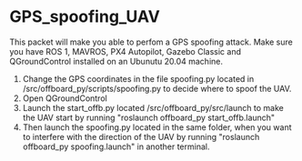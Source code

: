 # GPS_spoofing_UAV

This packet will make you able to perfom a GPS spoofing attack. 
Make sure you have ROS 1, MAVROS, PX4 Autopilot, Gazebo Classic and QGroundControl installed on an Ubunutu 20.04 machine. 

1. Change the GPS coordinates in the file spoofing.py located in /src/offboard_py/scripts/spoofing.py to decide where to spoof the UAV. 
2. Open QGroundControl 
3. Launch the start_offb.py located /src/offboard_py/src/launch to make the UAV start by running "roslaunch offboard_py start_offb.launch"
4. Then launch the spoofing.py located in the same folder, when you want to interfere with the direction of the UAV by running "roslaunch offboard_py spoofing.launch" in another terminal. 

